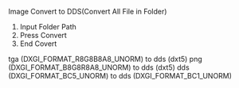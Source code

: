 Image Convert to DDS(Convert All File in Folder)

1. Input Folder Path
2. Press Convert
3. End Covert

tga (DXGI_FORMAT_R8G8B8A8_UNORM) to dds (dxt5)
png (DXGI_FORMAT_B8G8R8A8_UNORM) to dds (dxt5)
dds (DXGI_FORMAT_BC5_UNORM) to dds (DXGI_FORMAT_BC1_UNORM)
